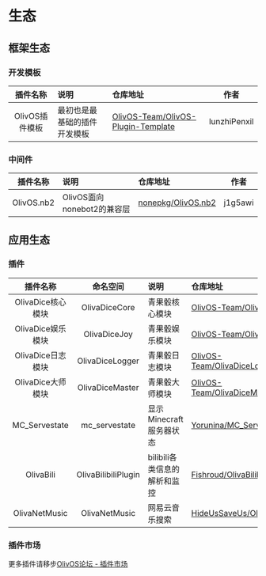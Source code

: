# 生态

## 框架生态

### 开发模板
| 插件名称 | 说明 | 仓库地址 | 作者 |
|:--:|:---|:---|:--:|
| OlivOS插件模板 | 最初也是最基础的插件开发模板 | [OlivOS-Team/OlivOS-Plugin-Template](https://github.com/OlivOS-Team/OlivOS-Plugin-Template) | lunzhiPenxil |

### 中间件
| 插件名称 | 说明 | 仓库地址 | 作者 |
|:--:|:---|:---|:--:|
| OlivOS.nb2 | OlivOS面向nonebot2的兼容层 | [nonepkg/OlivOS.nb2](https://github.com/nonepkg/OlivOS.nb2) | j1g5awi |

## 应用生态

### 插件
| 插件名称 | 命名空间 | 说明 | 仓库地址 | 作者 |
|:--:|:--:|:---|:---|:--:|
| OlivaDice核心模块 | OlivaDiceCore | 青果骰核心模块 | [OlivOS-Team/OlivaDiceCore](https://github.com/OlivOS-Team/OlivaDiceCore) | lunzhiPenxil |
| OlivaDice娱乐模块 | OlivaDiceJoy | 青果骰娱乐模块 | [OlivOS-Team/OlivaDiceJoy](https://github.com/OlivOS-Team/OlivaDiceJoy) | lunzhiPenxil |
| OlivaDice日志模块 | OlivaDiceLogger | 青果骰日志模块 | [OlivOS-Team/OlivaDiceLogger](https://github.com/OlivOS-Team/OlivaDiceLogger) | lunzhiPenxil |
| OlivaDice大师模块 | OlivaDiceMaster | 青果骰大师模块 | [OlivOS-Team/OlivaDiceMaster](https://github.com/OlivOS-Team/OlivaDiceMaster) | lunzhiPenxil |
| MC_Servestate | mc_servestate | 显示Minecraft服务器状态 | [Yorunina/MC_Servestate](https://github.com/Yorunina/MC_Servestate) | Yorunina |
| OlivaBili | OlivaBilibiliPlugin | bilibili各类信息的解析和监控 | [Fishroud/OlivaBilibiliPlugin](https://github.com/Fishroud/OlivaBilibiliPlugin) | Fishroud |
| OlivaNetMusic | OlivaNetMusic | 网易云音乐搜索 | [HideUsSaveUs/OlivaNetMusic](https://github.com/HideUsSaveUs/OlivaNetMusic) | HideUsSaveUs |

### 插件市场
更多插件请移步[OlivOS论坛 - 插件市场](https://forum.olivos.run/t/plugin)
